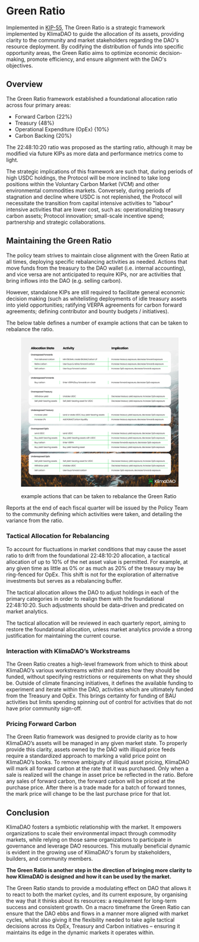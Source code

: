 # Green Ratio

Implemented in [KIP-55](https://forum.klimadao.finance/d/293-kip-55-the-green-ratio), The Green Ratio is a strategic framework implemented by KlimaDAO to guide the allocation of its assets, providing clarity to the community and market stakeholders regarding the DAO's resource deployment. By codifying the distribution of funds into specific opportunity areas, the Green Ratio aims to optimize economic decision-making, promote efficiency, and ensure alignment with the DAO's objectives.

## Overview

The Green Ratio framework established a foundational allocation ratio across four primary areas:

* Forward Carbon {22%\}
* Treasury {48%\}
* Operational Expenditure (OpEx) {10%\}
* Carbon Backing {20%\}

The 22:48:10:20 ratio was proposed as the starting ratio, although it may be modified via future KIPs as more data and performance metrics come to light.

The strategic implications of this framework are such that, during periods of high USDC holdings, the Protocol will be more inclined to take long positions within the Voluntary Carbon Market (VCM) and other environmental commodities markets. Conversely, during periods of stagnation and decline where USDC is not replenished, the Protocol will necessitate the transition from capital intensive activities to "labour" intensive activities that are lower cost, such as: operationalizing treasury carbon assets; Protocol innovation; small-scale incentive spend; partnership and strategic collaborations.

## Maintaining the Green Ratio

The policy team strives to maintain close alignment with the Green Ratio at all times, deploying specific rebalancing activities as needed. Actions that move funds from the treasury to the DAO wallet (i.e. internal accounting), and vice versa are not anticipated to require KIPs, nor are activities that bring inflows into the DAO (e.g. selling carbon).

However, standalone KIPs are still required to facilitate general economic decision making (such as whitelisting deployments of idle treasury assets into yield opportunities; ratifying VERPA agreements for carbon forward agreements; defining contributor and bounty budgets / initiatives).

The below table defines a number of example actions that can be taken to rebalance the ratio.

<figure><img src="../.gitbook/assets/green-ratio-table.jpg" alt=""><figcaption><p>example actions that can be taken to rebalance the Green Ratio</p></figcaption></figure>

Reports at the end of each fiscal quarter will be issued by the Policy Team to the community defining which activities were taken, and detailing the variance from the ratio.

### Tactical Allocation for Rebalancing

To account for fluctuations in market conditions that may cause the asset ratio to drift from the foundational 22:48:10:20 allocation, a tactical allocation of up to 10% of the net asset value is permitted. For example, at any given time as little as 0% or as much as 20% of the treasury may be ring-fenced for OpEx. This shift is not for the exploration of alternative investments but serves as a rebalancing buffer.

The tactical allocation allows the DAO to adjust holdings in each of the primary categories in order to realign them with the foundational 22:48:10:20. Such adjustments should be data-driven and predicated on market analytics.

The tactical allocation will be reviewed in each quarterly report, aiming to restore the foundational allocation, unless market analytics provide a strong justification for maintaining the current course.

### Interaction with KlimaDAO’s Workstreams

The Green Ratio creates a high-level framework from which to think about KlimaDAO’s various workstreams within and states how they should be funded, without specifying restrictions or requirements on what they should be. Outside of climate financing initiatives, it defines the available funding to experiment and iterate within the DAO, activities which are ultimately funded from the Treasury and OpEx. This brings certainty for funding of BAU activities but limits spending spinning out of control for activities that do not have prior community sign-off.

### Pricing Forward Carbon

The Green Ratio framework was designed to provide clarity as to how KlimaDAO’s assets will be managed in any given market state. To properly provide this clarity, assets owned by the DAO with illiquid price feeds require a standardized approach to marking a valid price point on KlimaDAO’s books. To remove ambiguity of illiquid asset pricing, KlimaDAO will mark all forward carbon at the rate that it was purchased. Only when a sale is realized will the change in asset price be reflected in the ratio. Before any sales of forward carbon, the forward carbon will be priced at the purchase price. After there is a trade made for a batch of forward tonnes, the mark price will change to be the last purchase price for that lot.

## Conclusion

KlimaDAO fosters a symbiotic relationship with the market. It empowers organizations to scale their environmental impact through commodity markets, while relying on those same organizations to participate in governance and leverage DAO resources. This mutually beneficial dynamic is evident in the growing use of KlimaDAO's forum by stakeholders, builders, and community members.

**The Green Ratio is another step in the direction of bringing more clarity to how KlimaDAO is designed and how it can be used by the market.**

The Green Ratio stands to provide a modulating effect on DAO that allows it to react to both the market cycles, and its current exposure, by organising the way that it thinks about its resources: a requirement for long-term success and consistent growth. On a macro timeframe the Green Ratio can ensure that the DAO ebbs and flows in a manner more aligned with market cycles, whilst also giving it the flexibility needed to take agile tactical decisions across its OpEx, Treasury and Carbon initiatives – ensuring it maintains its edge in the dynamic markets it operates within.
